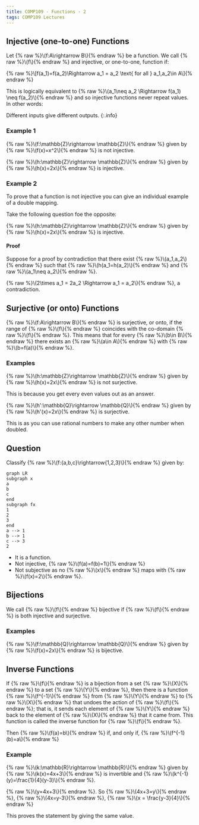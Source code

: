 ```yaml
---
title: COMP109 - Functions - 2
tags: COMP109 Lectures
---
```

## Injective (one-to-one) Functions
Let {% raw %}\\\(f:A\rightarrow B\\\){% endraw %} be a function. We call {% raw %}\\\(f\\\){% endraw %} and injective, or one-to-one, function if:

{% raw %}\\\[f(a_1)=f(a_2)\Rightarrow a_1 = a_2 \text{ for all } a_1,a_2\in A\\\]{% endraw %}

This is logically equivalent to {% raw %}\\\(a_1\neq a_2 \Rightarrow f(a_1) \neq f(a_2)\\\){% endraw %} and so injective functions never repeat values. In other words:

Different inputs give different outputs.
{:.info}

### Example 1
{% raw %}\\\(f:\mathbb{Z}\rightarrow \mathbb{Z}\\\){% endraw %} given by {% raw %}\\\(f(x)=x^2\\\){% endraw %} is not injective.

{% raw %}\\\(h:\mathbb{Z}\rightarrow \mathbb{Z}\\\){% endraw %} given by {% raw %}\\\(h(x)=2x\\\){% endraw %} is injective.

### Example 2
To prove that a function is not injective you can give an individual example of a double mapping.

Take the following question foe the opposite:

{% raw %}\\\(h:\mathbb{Z}\rightarrow \mathbb{Z}\\\){% endraw %} given by {% raw %}\\\(h(x)=2x\\\){% endraw %} is injective.

#### Proof
Suppose for a proof by contradiction that there exist {% raw %}\\\(a_1,a_2\\\){% endraw %} such that {% raw %}\\\(h(a_1=h(a_2)\\\){% endraw %} and {% raw %}\\\(a_1\neq a_2\\\){% endraw %}.

{% raw %}\\\(2\times a_1 = 2a_2 \Rightarrow a_1 = a_2\\\){% endraw %}, a contradiction.

## Surjective (or onto) Functions
{% raw %}\\\(f:A\rightarrow B\\\){% endraw %} is surjective, or onto, if the range of {% raw %}\\\(f\\\){% endraw %} coincides with the co-domain {% raw %}\\\(f\\\){% endraw %}. This means that for every {% raw %}\\\(b\in B\\\){% endraw %} there exists an {% raw %}\\\(a\in A\\\){% endraw %} with {% raw %}\\\(b=f(a)\\\){% endraw %}.

### Examples
{% raw %}\\\(h:\mathbb{Z}\rightarrow \mathbb{Z}\\\){% endraw %} given by {% raw %}\\\(h(x)=2x\\\){% endraw %} is not surjective.

This is because you get every even values out as an answer.

{% raw %}\\\(h':\mathbb{Q}\rightarrow \mathbb{Q}\\\){% endraw %} given by {% raw %}\\\(h'(x)=2x\\\){% endraw %} is surjective.

This is as you can use rational numbers to make any other number when doubled.

## Question
Classify {% raw %}\\\(f:\{a,b,c\}\rightarrow\{1,2,3\}\\\){% endraw %} given by:

```mermaid
graph LR
subgraph x
a
b
c
end
subgraph fx
1
2
3
end
a --> 1
b --> 1
c --> 3
2
```

* It is a function.
* Not injective, {% raw %}\\\(f(a)=f(b)=1\\\){% endraw %}
* Not subjective as no {% raw %}\\\(x\\\){% endraw %} maps with {% raw %}\\\(f(x)=2\\\){% endraw %}.

## Bijections
We call {% raw %}\\\(f\\\){% endraw %} bijective if {% raw %}\\\(f\\\){% endraw %} is both injective and surjective.

### Examples
{% raw %}\\\(f:\mathbb{Q}\rightarrow \mathbb{Q}\\\){% endraw %} given by {% raw %}\\\(f(x)=2x\\\){% endraw %} is bijective.

## Inverse Functions
If {% raw %}\\\(f\\\){% endraw %} is a bijection from a set {% raw %}\\\(X\\\){% endraw %} to a set {% raw %}\\\(Y\\\){% endraw %}, then there is a function {% raw %}\\\(f^{-1}\\\){% endraw %} from {% raw %}\\\(Y\\\){% endraw %} to {% raw %}\\\(X\\\){% endraw %} that undoes the action of {% raw %}\\\(f\\\){% endraw %}; that is, it sends each element of {% raw %}\\\(Y\\\){% endraw %} back to the element of {% raw %}\\\(X\\\){% endraw %} that it came from. This function is called the inverse function for {% raw %}\\\(f\\\){% endraw %}.

Then {% raw %}\\\(f(a)=b\\\){% endraw %} if, and only if, {% raw %}\\\(f^{-1}(b)=a\\\){% endraw %}

### Example
{% raw %}\\\(k:\mathbb{R}\rightarrow \mathbb{R}\\\){% endraw %} given by {% raw %}\\\(k(x)=4x+3\\\){% endraw %} is invertible and {% raw %}\\\(k^{-1}(y)=\frac{1}{4}(y-3)\\\){% endraw %}. 

{% raw %}\\\(y=4x+3\\\){% endraw %}. So {% raw %}\\\(4x+3=y\\\){% endraw %}, {% raw %}\\\(4x=y-3\\\){% endraw %}, {% raw %}\\\(x = \frac{y-3}{4}\\\){% endraw %}

This proves the statement by giving the same value.

